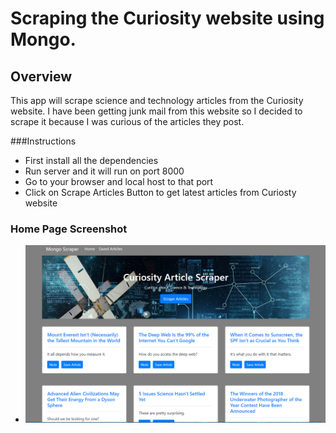 # Scraping the Curiosity website using Mongo.
## Overview
This app will scrape science and technology articles from the Curiosity website. I have been getting junk mail from this website so I decided to scrape it because I was curious of the articles they post.

###Instructions
* First install all the dependencies
* Run server and it will run on port 8000
* Go to your browser and local host to that port
* Click on Scrape Articles Button to get latest articles from Curiosty website

### Home Page Screenshot
* ![Home Page Screenshot](public/images/homepage.PNG)
